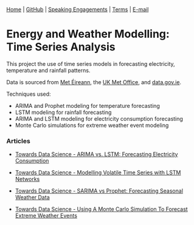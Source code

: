 [Home](https://mgcodesandstats.github.io/) |
[GitHub](https://github.com/mgcodesandstats) |
[Speaking Engagements](https://mgcodesandstats.github.io/speaking-engagements/) |
[Terms](https://mgcodesandstats.github.io/terms/) |
[E-mail](mailto:contact@michael-grogan.com)

# Energy and Weather Modelling: Time Series Analysis

This project the use of time series models in forecasting electricity, temperature and rainfall patterns.

Data is sourced from [Met Éireann](https://www.met.ie/climate/available-data/historical-data), the [UK Met Office](https://www.metoffice.gov.uk/pub/data/weather/uk/climate/stationdata/braemardata.txt), and [data.gov.ie](https://data.gov.ie/dataset/energy-consumption-gas-and-electricity-civic-offices-2009-2012/resource/6091c604-8c94-4b44-ac52-c1694e83d746).

Techniques used:

- ARIMA and Prophet modeling for temperature forecasting
- LSTM modeling for rainfall forecasting
- ARIMA and LSTM modeling for electricity consumption forecasting
- Monte Carlo simulations for extreme weather event modeling

### Articles

- [Towards Data Science - ARIMA vs. LSTM: Forecasting Electricity Consumption](https://towardsdatascience.com/arima-vs-lstm-forecasting-electricity-consumption-3215b086da77)

- [Towards Data Science - Modelling Volatile Time Series with LSTM Networks](https://towardsdatascience.com/modelling-volatile-time-series-with-lstm-networks-51250fb7cfa3)

- [Towards Data Science - SARIMA vs Prophet: Forecasting Seasonal Weather Data](https://medium.com/analytics-vidhya/sarima-forecasting-seasonal-data-with-python-and-r-2e7472dfad83?source=---------65----------------------------)

- [Towards Data Science - Using A Monte Carlo Simulation To Forecast Extreme Weather Events](https://towardsdatascience.com/using-a-monte-carlo-simulation-to-forecast-extreme-weather-events-d17671149d3e?source=---------14----------------------------)
